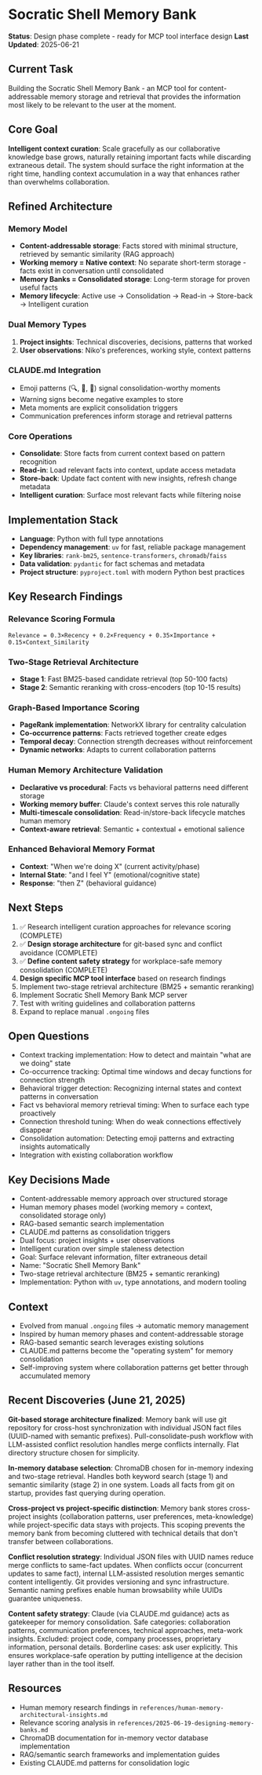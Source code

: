 # Socratic Shell Memory Bank

**Status**: Design phase complete - ready for MCP tool interface design
**Last Updated**: 2025-06-21

## Current Task
Building the Socratic Shell Memory Bank - an MCP tool for content-addressable memory storage and retrieval that provides the information most likely to be relevant to the user at the moment.

## Core Goal
**Intelligent context curation**: Scale gracefully as our collaborative knowledge base grows, naturally retaining important facts while discarding extraneous detail. The system should surface the right information at the right time, handling context accumulation in a way that enhances rather than overwhelms collaboration.

## Refined Architecture

### Memory Model
- **Content-addressable storage**: Facts stored with minimal structure, retrieved by semantic similarity (RAG approach)
- **Working memory = Native context**: No separate short-term storage - facts exist in conversation until consolidated
- **Memory Banks = Consolidated storage**: Long-term storage for proven useful facts
- **Memory lifecycle**: Active use → Consolidation → Read-in → Store-back → Intelligent curation

### Dual Memory Types
1. **Project insights**: Technical discoveries, decisions, patterns that worked
2. **User observations**: Niko's preferences, working style, context patterns

### CLAUDE.md Integration
- Emoji patterns (🔍, 🎯, 🤔) signal consolidation-worthy moments
- Warning signs become negative examples to store
- Meta moments are explicit consolidation triggers
- Communication preferences inform storage and retrieval patterns

### Core Operations
- **Consolidate**: Store facts from current context based on pattern recognition
- **Read-in**: Load relevant facts into context, update access metadata
- **Store-back**: Update fact content with new insights, refresh change metadata
- **Intelligent curation**: Surface most relevant facts while filtering noise

## Implementation Stack
- **Language**: Python with full type annotations
- **Dependency management**: `uv` for fast, reliable package management
- **Key libraries**: `rank-bm25`, `sentence-transformers`, `chromadb`/`faiss`
- **Data validation**: `pydantic` for fact schemas and metadata
- **Project structure**: `pyproject.toml` with modern Python best practices

## Key Research Findings

### Relevance Scoring Formula
```
Relevance = 0.3×Recency + 0.2×Frequency + 0.35×Importance + 0.15×Context_Similarity
```

### Two-Stage Retrieval Architecture
- **Stage 1**: Fast BM25-based candidate retrieval (top 50-100 facts)
- **Stage 2**: Semantic reranking with cross-encoders (top 10-15 results)

### Graph-Based Importance Scoring
- **PageRank implementation**: NetworkX library for centrality calculation
- **Co-occurrence patterns**: Facts retrieved together create edges
- **Temporal decay**: Connection strength decreases without reinforcement
- **Dynamic networks**: Adapts to current collaboration patterns

### Human Memory Architecture Validation
- **Declarative vs procedural**: Facts vs behavioral patterns need different storage
- **Working memory buffer**: Claude's context serves this role naturally
- **Multi-timescale consolidation**: Read-in/store-back lifecycle matches human memory
- **Context-aware retrieval**: Semantic + contextual + emotional salience

### Enhanced Behavioral Memory Format
- **Context**: "When we're doing X" (current activity/phase)
- **Internal State**: "and I feel Y" (emotional/cognitive state)
- **Response**: "then Z" (behavioral guidance)

## Next Steps
1. ✅ Research intelligent curation approaches for relevance scoring (COMPLETE)
2. ✅ **Design storage architecture** for git-based sync and conflict avoidance (COMPLETE)
3. ✅ **Define content safety strategy** for workplace-safe memory consolidation (COMPLETE)
4. **Design specific MCP tool interface** based on research findings
5. Implement two-stage retrieval architecture (BM25 + semantic reranking)
6. Implement Socratic Shell Memory Bank MCP server
7. Test with writing guidelines and collaboration patterns
8. Expand to replace manual `.ongoing` files

## Open Questions
- Context tracking implementation: How to detect and maintain "what are we doing" state
- Co-occurrence tracking: Optimal time windows and decay functions for connection strength
- Behavioral trigger detection: Recognizing internal states and context patterns in conversation
- Fact vs behavioral memory retrieval timing: When to surface each type proactively
- Connection threshold tuning: When do weak connections effectively disappear
- Consolidation automation: Detecting emoji patterns and extracting insights automatically
- Integration with existing collaboration workflow

## Key Decisions Made
- Content-addressable memory approach over structured storage
- Human memory phases model (working memory = context, consolidated storage only)
- RAG-based semantic search implementation
- CLAUDE.md patterns as consolidation triggers
- Dual focus: project insights + user observations
- Intelligent curation over simple staleness detection
- Goal: Surface relevant information, filter extraneous detail
- Name: "Socratic Shell Memory Bank"
- Two-stage retrieval architecture (BM25 + semantic reranking)
- Implementation: Python with `uv`, type annotations, and modern tooling

## Context
- Evolved from manual `.ongoing` files → automatic memory management
- Inspired by human memory phases and content-addressable storage
- RAG-based semantic search leverages existing solutions
- CLAUDE.md patterns become the "operating system" for memory consolidation
- Self-improving system where collaboration patterns get better through accumulated memory

## Recent Discoveries (June 21, 2025)

**Git-based storage architecture finalized**: Memory bank will use git repository for cross-host synchronization with individual JSON fact files (UUID-named with semantic prefixes). Pull-consolidate-push workflow with LLM-assisted conflict resolution handles merge conflicts internally. Flat directory structure chosen for simplicity.

**In-memory database selection**: ChromaDB chosen for in-memory indexing and two-stage retrieval. Handles both keyword search (stage 1) and semantic similarity (stage 2) in one system. Loads all facts from git on startup, provides fast querying during operation.

**Cross-project vs project-specific distinction**: Memory bank stores cross-project insights (collaboration patterns, user preferences, meta-knowledge) while project-specific data stays with projects. This scoping prevents the memory bank from becoming cluttered with technical details that don't transfer between collaborations.

**Conflict resolution strategy**: Individual JSON files with UUID names reduce merge conflicts to same-fact updates. When conflicts occur (concurrent updates to same fact), internal LLM-assisted resolution merges semantic content intelligently. Git provides versioning and sync infrastructure. Semantic naming prefixes enable human browsability while UUIDs guarantee uniqueness.

**Content safety strategy**: Claude (via CLAUDE.md guidance) acts as gatekeeper for memory consolidation. Safe categories: collaboration patterns, communication preferences, technical approaches, meta-work insights. Excluded: project code, company processes, proprietary information, personal details. Borderline cases: ask user explicitly. This ensures workplace-safe operation by putting intelligence at the decision layer rather than in the tool itself.

## Resources
- Human memory research findings in `references/human-memory-architectural-insights.md`
- Relevance scoring analysis in `references/2025-06-19-designing-memory-banks.md`
- ChromaDB documentation for in-memory vector database implementation
- RAG/semantic search frameworks and implementation guides
- Existing CLAUDE.md patterns for consolidation logic